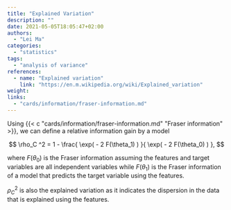 ```yaml
---
title: "Explained Variation"
description: ""
date: 2021-05-05T18:05:47+02:00
authors:
  - "Lei Ma"
categories:
  - "statistics"
tags:
  - "analysis of variance"
references:
  - name: "Explained variation"
    link: "https://en.m.wikipedia.org/wiki/Explained_variation"
weight:
links:
  - "cards/information/fraser-information.md"
---
```






Using {{< c "cards/information/fraser-information.md" "Fraser information" >}}, we can define a relative information gain by a model

$$
\rho_C ^2 = 1 - \frac{  \exp( - 2 F(\theta_1) ) }{  \exp( - 2 F(\theta_0) ) },
$$

where $F(\theta_0)$ is the Fraser information assuming the features and target variables are all independent variables while $F(\theta_1)$ is the Fraser information of a model that predicts the target variable using the features.

$\rho_C^2$ is also the explained variation as it indicates the dispersion in the data that is explained using the features.